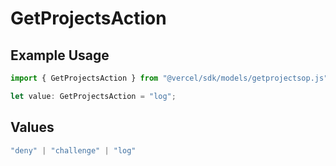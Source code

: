 # GetProjectsAction

## Example Usage

```typescript
import { GetProjectsAction } from "@vercel/sdk/models/getprojectsop.js";

let value: GetProjectsAction = "log";
```

## Values

```typescript
"deny" | "challenge" | "log"
```